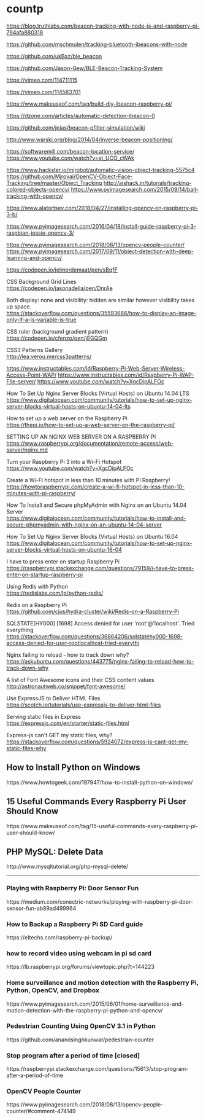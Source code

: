 # countp

https://blog.truthlabs.com/beacon-tracking-with-node-js-and-raspberry-pi-794afa880318

https://github.com/mschmulen/tracking-bluetooth-ibeacons-with-node

https://github.com/ukBaz/ble_beacon

https://github.com/Jason-Gew/BLE-Beacon-Tracking-System

https://vimeo.com/114711115

https://vimeo.com/114583701


https://www.makeuseof.com/tag/build-diy-ibeacon-raspberry-pi/

https://dzone.com/articles/automatic-detection-ibeacon-0


https://github.com/jpias/beacon-pfilter-simulation/wiki

http://www.warski.org/blog/2014/04/inverse-beacon-positioning/

https://softwaremill.com/beacon-location-service/
https://www.youtube.com/watch?v=at_UCO_cWAk



https://www.hackster.io/mjrobot/automatic-vision-object-tracking-5575c4
https://github.com/Mjrovai/OpenCV-Object-Face-Tracking/tree/master/Object_Tracking
http://aishack.in/tutorials/tracking-colored-objects-opencv/
https://www.pyimagesearch.com/2015/09/14/ball-tracking-with-opencv/



https://www.alatortsev.com/2018/04/27/installing-opencv-on-raspberry-pi-3-b/

https://www.pyimagesearch.com/2016/04/18/install-guide-raspberry-pi-3-raspbian-jessie-opencv-3/





https://www.pyimagesearch.com/2018/08/13/opencv-people-counter/
https://www.pyimagesearch.com/2017/09/11/object-detection-with-deep-learning-and-opencv/

https://codepen.io/jelmerdemaat/pen/sBqfF

CSS Background Grid Lines</br>
https://codepen.io/jasonadelia/pen/DnrAe

Both display: none and visibility: hidden are similar however visibility takes up space.</br>
https://stackoverflow.com/questions/35593686/how-to-display-an-image-only-if-a-js-variable-is-true

CSS ruler (background gradient pattern)</br>
https://codepen.io/cfenzo/pen/jEGQGm

CSS3 Patterns Gallery</br>
http://lea.verou.me/css3patterns/

https://www.instructables.com/id/Raspberry-Pi-Web-Server-Wireless-Access-Point-WAP/
https://www.instructables.com/id/Raspberry-Pi-WAP-FIle-server/
https://www.youtube.com/watch?v=XgcDipALFOc

How To Set Up Nginx Server Blocks (Virtual Hosts) on Ubuntu 14.04 LTS</br>
https://www.digitalocean.com/community/tutorials/how-to-set-up-nginx-server-blocks-virtual-hosts-on-ubuntu-14-04-lts</br>

How to set up a web server on the Raspberry Pi</br>
https://thepi.io/how-to-set-up-a-web-server-on-the-raspberry-pi/

SETTING UP AN NGINX WEB SERVER ON A RASPBERRY PI</br>
https://www.raspberrypi.org/documentation/remote-access/web-server/nginx.md

Turn your Raspberry Pi 3 into a Wi-Fi Hotspot</br>
https://www.youtube.com/watch?v=XgcDipALFOc

Create a Wi-Fi hotspot in less than 10 minutes with Pi Raspberry!</br>
https://howtoraspberrypi.com/create-a-wi-fi-hotspot-in-less-than-10-minutes-with-pi-raspberry/</br>

How To Install and Secure phpMyAdmin with Nginx on an Ubuntu 14.04 Server</br>
https://www.digitalocean.com/community/tutorials/how-to-install-and-secure-phpmyadmin-with-nginx-on-an-ubuntu-14-04-server</br>

How To Set Up Nginx Server Blocks (Virtual Hosts) on Ubuntu 16.04</br>
https://www.digitalocean.com/community/tutorials/how-to-set-up-nginx-server-blocks-virtual-hosts-on-ubuntu-16-04</br>

I have to press enter on startup Raspberry Pi</br>
https://raspberrypi.stackexchange.com/questions/79159/i-have-to-press-enter-on-startup-raspberry-pi</br>

Using Redis with Python</br>
https://redislabs.com/lp/python-redis/</br>

Redis on a Raspberry Pi</br>
https://github.com/cjus/hydra-cluster/wiki/Redis-on-a-Raspberry-Pi</br>

SQLSTATE[HY000] [1698] Access denied for user 'root'@'localhost'. Tried everything</br>
https://stackoverflow.com/questions/36864206/sqlstatehy000-1698-access-denied-for-user-rootlocalhost-tried-everythi</br>

Nginx failing to reload - how to track down why?</br>
https://askubuntu.com/questions/443775/nginx-failing-to-reload-how-to-track-down-why</br>


A list of Font Awesome icons and their CSS content values</br>
http://astronautweb.co/snippet/font-awesome/

Use ExpressJS to Deliver HTML Files</br>
https://scotch.io/tutorials/use-expressjs-to-deliver-html-files

Serving static files in Express</br>
https://expressjs.com/en/starter/static-files.html

Express-js can't GET my static files, why?</br>
https://stackoverflow.com/questions/5924072/express-js-cant-get-my-static-files-why</br>

<h2>How to Install Python on Windows</h2>
https://www.howtogeek.com/197947/how-to-install-python-on-windows/</br>

<h2>15 Useful Commands Every Raspberry Pi User Should Know</h2>
https://www.makeuseof.com/tag/15-useful-commands-every-raspberry-pi-user-should-know/</br>

<h2>PHP MySQL: Delete Data</h2>
http://www.mysqltutorial.org/php-mysql-delete/</br>
<hr>

<h3>Playing with Raspberry Pi: Door Sensor Fun</h3>
https://medium.com/conectric-networks/playing-with-raspberry-pi-door-sensor-fun-ab89ad499964</br>

<h3>How to Backup a Raspberry Pi SD Card guide</h3>
https://eltechs.com/raspberry-pi-backup/</br>

<h3>how to record video using webcam in pi sd card</h3>
https://lb.raspberrypi.org/forums/viewtopic.php?t=144223</br>

<h3>Home surveillance and motion detection with the Raspberry Pi, Python, OpenCV, and Dropbox</h3>
https://www.pyimagesearch.com/2015/06/01/home-surveillance-and-motion-detection-with-the-raspberry-pi-python-and-opencv/</br>

<h3>Pedestrian Counting Using OpenCV 3.1 in Python</h3>
https://github.com/anandsinghkunwar/pedestrian-counter</br>

<h3>Stop program after a period of time [closed]</h3>
https://raspberrypi.stackexchange.com/questions/15613/stop-program-after-a-period-of-time</h3>

<h3>OpenCV People Counter</h3>
https://www.pyimagesearch.com/2018/08/13/opencv-people-counter/#comment-474149



